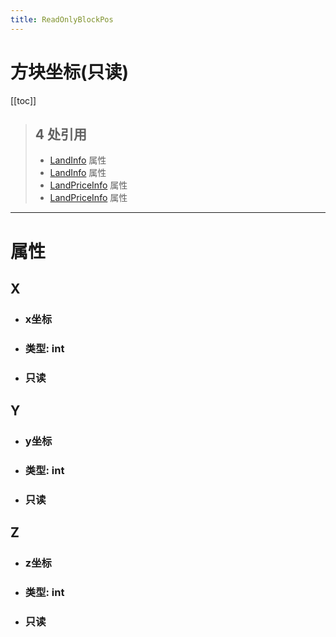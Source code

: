 ```yaml
---
title: ReadOnlyBlockPos
---
```


# 方块坐标(只读)

[[toc]]

> ## 4 处引用
> - [LandInfo](../types/LandInfo.md#End) 属性
> - [LandInfo](../types/LandInfo.md#Start) 属性
> - [LandPriceInfo](../types/LandPriceInfo.md#End) 属性
> - [LandPriceInfo](../types/LandPriceInfo.md#Start) 属性
---
# 属性
## X
- ### x坐标
- ### 类型: int
- ### 只读
## Y
- ### y坐标
- ### 类型: int
- ### 只读
## Z
- ### z坐标
- ### 类型: int
- ### 只读
